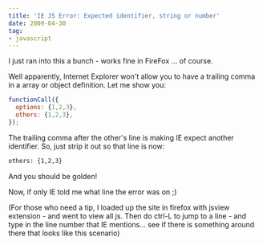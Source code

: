 ```yaml
---
title: 'IE JS Error: Expected identifier, string or number'
date: 2009-04-30
tag:
- javascript
---
```

I just ran into this a bunch - works fine in FireFox ... of course.

<!--more-->

Well apparently, Internet Explorer won't allow you to have a trailing comma in a array or object definition.  Let me show you:

```javascript
functionCall({
  options: {1,2,3},
  others: {1,2,3},
});
```

The trailing comma after the other's line is making IE expect another identifier.  So, just strip it out so that line is now:

```txt
others: {1,2,3}
```

And you should be golden!

Now, if only IE told me what line the error was on ;)

(For those who need a tip, I loaded up the site in firefox with jsview extension - and went to view all js.  Then do ctrl-L to jump to a line - and type in the line number that IE mentions... see if there is something around there that looks like this scenario)
